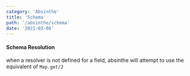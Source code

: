 ```yaml
---
category: 'Absinthe'
title: 'Schema'
path: '/absinthe/schema'
date: '2021-03-08'
---
```


#### Schema Resolution

when a resolver is not defined for a field, absinthe will attempt to use the equivalent of `Map.get/2`
